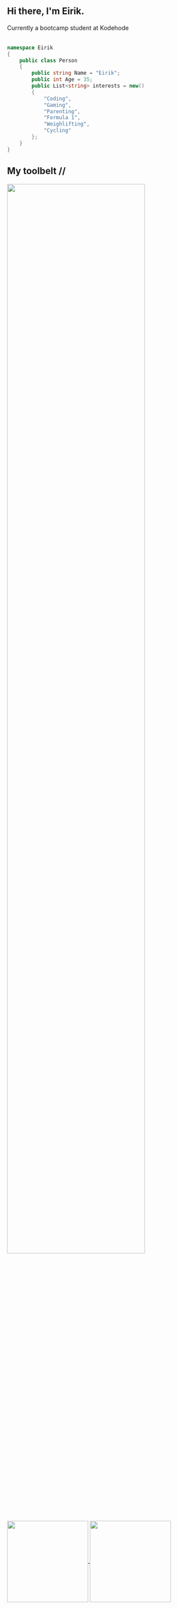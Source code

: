 ## Hi there, I'm Eirik.

Currently a bootcamp student at Kodehode<br><br>
```csharp
namespace Eirik
{
    public class Person
    {
        public string Name = "Eirik";
        public int Age = 35;
        public List<string> interests = new()
        {
            "Coding",
            "Gaming",
            "Parenting",
            "Formula 1",
            "Weighlifting",
            "Cycling"
        };
    }
}
```

## My toolbelt //
<img width="80%" src="https://skillicons.dev/icons?i=cs,dotnet,html,css,docker,js,git,linux,vscode,java,azure">
<a href="#">
  <img height=190 align="center" src="https://github-readme-stats.vercel.app/api?username=eirikkar&show_icons=true&hide=prs,issues,contribs&rank_icon=github&theme=transparent" />
</a>
<a href="#">
  <img height=190 align="center" src="https://github-readme-stats.vercel.app/api/top-langs/?username=eirikkar&hide_progress=false&theme=transparent" />
</a>
<!--
**eirikkar/eirikkar** is a ✨ _special_ ✨ repository because its `README.md` (this file) appears on your GitHub profile.

Here are some ideas to get you started:

- 🔭 I’m currently working on ...
- 🌱 I’m currently learning ...
- 👯 I’m looking to collaborate on ...
- 🤔 I’m looking for help with ...
- 💬 Ask me about ...
- 📫 How to reach me: ...
- 😄 Pronouns: ...
- ⚡ Fun fact: ...
-->
